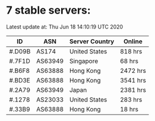 # 7 stable servers:

Latest update at: Thu Jun 18 14:10:19 UTC 2020

| ID | ASN | Server Country | Online |
| -- | --- | -------------- | ------ |
| #.D09B | AS174 | United States | 818 hrs |
| #.7F1D | AS63949 | Singapore | 68 hrs |
| #.B6F8 | AS63888 | Hong Kong | 2472 hrs |
| #.BD3E | AS63888 | Hong Kong | 3541 hrs |
| #.2A79 | AS63949 | Japan | 2381 hrs |
| #.1278 | AS23033 | United States | 283 hrs |
| #.33B9 | AS63888 | Hong Kong | 18 hrs |

